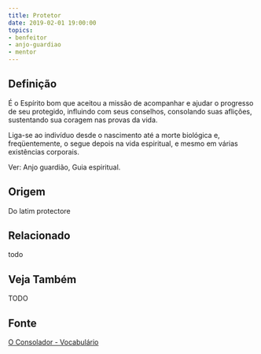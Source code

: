 ```yaml
---
title: Protetor
date: 2019-02-01 19:00:00
topics:
- benfeitor
- anjo-guardiao
- mentor
---
```


## Definição
É o Espírito bom que aceitou a missão de acompanhar e ajudar o progresso de seu
protegido, influindo com seus conselhos, consolando suas aflições, sustentando
sua coragem nas provas da vida. 

Liga-se ao indivíduo desde o nascimento até a morte biológica e, freqüentemente,
o segue depois na vida espiritual, e mesmo em várias existências corporais. 

Ver: Anjo guardião, Guia espiritual.

## Origem
Do latim protectore

## Relacionado
todo

## Veja Também
TODO

## Fonte
[O Consolador - Vocabulário](http://www.oconsolador.com.br/linkfixo/vocabulario/principal.html)
